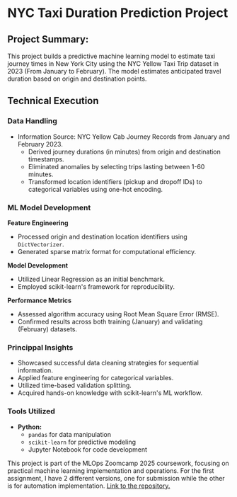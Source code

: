 # NYC Taxi Duration Prediction Project
Project Summary:
---
This project builds a predictive machine learning model to estimate taxi journey times in New York City using the NYC Yellow Taxi Trip dataset in 2023 (From January to February). The model estimates anticipated travel duration based on origin and destination points.

Technical Execution
---
### Data Handling
- Information Source: NYC Yellow Cab Journey Records from January and February 2023.
  - Derived journey durations (in minutes) from origin and destination timestamps.
  - Eliminated anomalies by selecting trips lasting between 1-60 minutes.
  - Transformed location identifiers (pickup and dropoff IDs) to categorical variables using one-hot encoding.

### ML Model Development
  **Feature Engineering**
  - Processed origin and destination location identifiers using `DictVectorizer`.
  - Generated sparse matrix format for computational efficiency.

  **Model Development**
  - Utilized Linear Regression as an initial benchmark.
  - Employed scikit-learn's framework for reproducibility.

  **Performance Metrics**
  - Assessed algorithm accuracy using Root Mean Square Error (RMSE).
  - Confirmed results across both training (January) and validating (February) datasets.

### Princippal Insights
- Showcased successful data cleaning strategies for sequential information.
- Applied feature engineering for categorical variables.
- Utilized time-based validation splitting.
- Acquired hands-on knowledge with scikit-learn's ML workflow.

### Tools Utilized
- **Python:**
  - `pandas` for data manipulation
  - `scikit-learn` for predictive modeling
  - Jupyter Notebook for code development

This project is part of the MLOps Zoomcamp 2025 coursework, focusing on practical machine learning implementation and operations. For the first assignment, I have 2 different versions, one for submission while the other is for automation implementation.
[Link to the repository.](https://github.com/h-sutiwas/mlops-journey)
